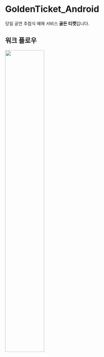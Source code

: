 # GoldenTicket_Android

당일 공연 추첨식 예매 서비스 **골든 티켓**입니다.

## 워크 플로우
<img src="https://user-images.githubusercontent.com/35513039/61103258-3a3e4380-a4ac-11e9-93ce-9bc70ee52f7d.png" width="50%" height="50%">
